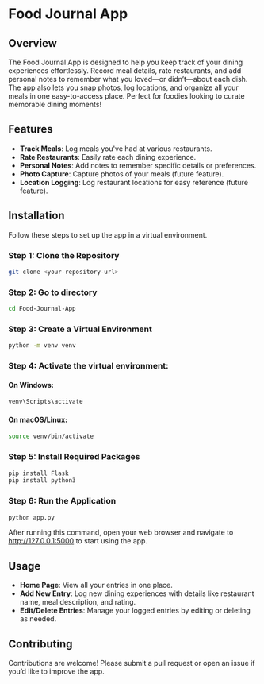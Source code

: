 # Food Journal App


## Overview
The Food Journal App is designed to help you keep track of your dining experiences effortlessly. Record meal details, rate restaurants, and add personal notes to remember what you loved—or didn’t—about each dish. The app also lets you snap photos, log locations, and organize all your meals in one easy-to-access place. Perfect for foodies looking to curate memorable dining moments!

## Features
- **Track Meals**: Log meals you've had at various restaurants.
- **Rate Restaurants**: Easily rate each dining experience.
- **Personal Notes**: Add notes to remember specific details or preferences.
- **Photo Capture**: Capture photos of your meals (future feature).
- **Location Logging**: Log restaurant locations for easy reference (future feature).

## Installation

Follow these steps to set up the app in a virtual environment.

### Step 1: Clone the Repository
```bash
git clone <your-repository-url>
```
### Step 2: Go to directory
```bash
cd Food-Journal-App
```
### Step 3: Create a Virtual Environment
```bash
python -m venv venv
```
### Step 4: Activate the virtual environment:
#### On Windows: 
```bash
venv\Scripts\activate
```
#### On macOS/Linux: 
```bash
source venv/bin/activate
```
### Step 5: Install Required Packages
```bash
pip install Flask
pip install python3
```
### Step 6: Run the Application
```bash
python app.py
```
After running this command, open your web browser and navigate to http://127.0.0.1:5000 to start using the app.

## Usage
- **Home Page**: View all your entries in one place.
- **Add New Entry**: Log new dining experiences with details like restaurant name, meal description, and rating.
- **Edit/Delete Entries**: Manage your logged entries by editing or deleting as needed.

## Contributing
Contributions are welcome! Please submit a pull request or open an issue if you’d like to improve the app.

